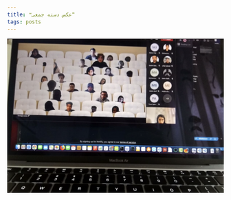 ```yaml
---
title: ❝عکس دسته جمعی❞
tags: posts
---
```

<img src="_posts/2.jpg" class="img-fluid" alt="Responsive image">
